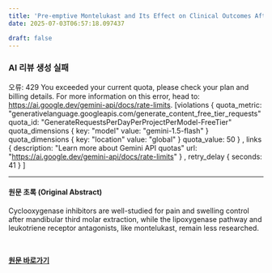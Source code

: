```yaml
---
title: 'Pre-emptive Montelukast and Its Effect on Clinical Outcomes After Mandibular Third Molar Surgery: A Triple-blinded Randomized Controlled Trial'
date: 2025-07-03T06:57:18.097437

draft: false
---
```


### AI 리뷰 생성 실패
오류: 429 You exceeded your current quota, please check your plan and billing details. For more information on this error, head to: https://ai.google.dev/gemini-api/docs/rate-limits. [violations {
  quota_metric: "generativelanguage.googleapis.com/generate_content_free_tier_requests"
  quota_id: "GenerateRequestsPerDayPerProjectPerModel-FreeTier"
  quota_dimensions {
    key: "model"
    value: "gemini-1.5-flash"
  }
  quota_dimensions {
    key: "location"
    value: "global"
  }
  quota_value: 50
}
, links {
  description: "Learn more about Gemini API quotas"
  url: "https://ai.google.dev/gemini-api/docs/rate-limits"
}
, retry_delay {
  seconds: 41
}
]

---

#### 원문 초록 (Original Abstract)
Cyclooxygenase inhibitors are well-studied for pain and swelling control after mandibular third molar extraction, while the lipoxygenase pathway and leukotriene receptor antagonists, like montelukast, remain less researched.

<br>

**[원문 바로가기](https://www.joms.org/article/S0278-2391(25)00238-1/fulltext?rss=yes)**
